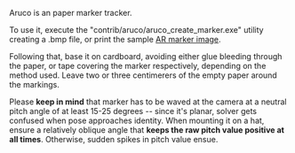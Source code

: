 Aruco is an paper marker tracker.

To use it, execute the "contrib/aruco/aruco\_create\_marker.exe"
utility creating a .bmp file, or print the sample [AR marker image](https://github.com/opentrack/opentrack/blob/47c15a2aa82192033882c06b58a478525683df4a/facetracknoir/contrib/aruco/test3.jpg).

Following that, base it on cardboard, avoiding either glue bleeding
through the paper, or tape covering the marker respectively, depending
on the method used. Leave two or three centimerers of the empty paper around
the markings.

Please **keep in mind** that marker has to be waved at the camera at a
neutral pitch angle of at least 15-25 degrees -- since it's planar,
solver gets confused when pose approaches identity. When
mounting it on a hat, ensure a relatively oblique angle that
**keeps the raw pitch value positive at all times**. Otherwise,
sudden spikes in pitch value ensue.
